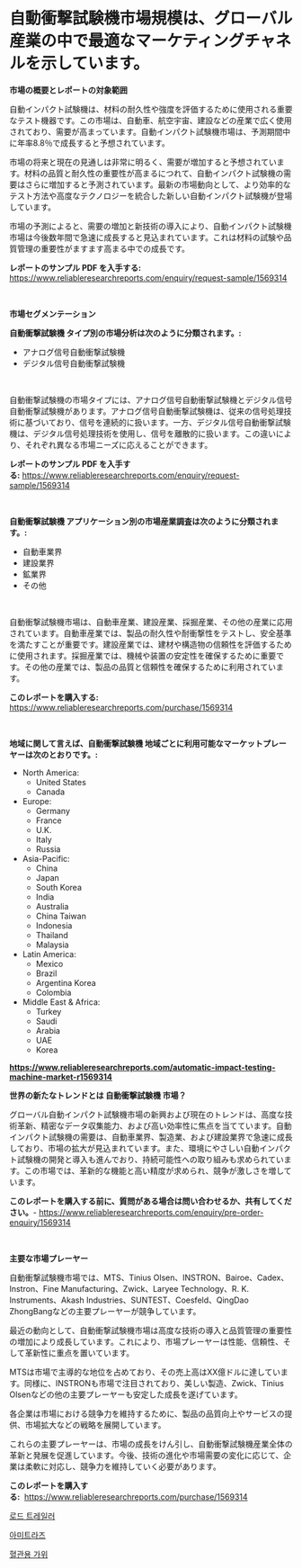 <p><h1>自動衝撃試験機市場規模は、グローバル産業の中で最適なマーケティングチャネルを示しています。</h1></p><p><strong>市場の概要とレポートの対象範囲</strong></p>
<p><p>自動インパクト試験機は、材料の耐久性や強度を評価するために使用される重要なテスト機器です。この市場は、自動車、航空宇宙、建設などの産業で広く使用されており、需要が高まっています。自動インパクト試験機市場は、予測期間中に年率8.8％で成長すると予想されています。</p><p>市場の将来と現在の見通しは非常に明るく、需要が増加すると予想されています。材料の品質と耐久性の重要性が高まるにつれて、自動インパクト試験機の需要はさらに増加すると予測されています。最新の市場動向として、より効率的なテスト方法や高度なテクノロジーを統合した新しい自動インパクト試験機が登場しています。</p><p>市場の予測によると、需要の増加と新技術の導入により、自動インパクト試験機市場は今後数年間で急速に成長すると見込まれています。これは材料の試験や品質管理の重要性がますます高まる中での成長です。</p></p>
<p><strong>レポートのサンプル PDF を入手する:</strong> <a href="https://www.reliableresearchreports.com/enquiry/request-sample/1569314">https://www.reliableresearchreports.com/enquiry/request-sample/1569314</a></p>
<p>&nbsp;</p>
<p><strong>市場セグメンテーション</strong></p>
<p><strong>自動衝撃試験機 タイプ別の市場分析は次のように分類されます。:</strong></p>
<p><ul><li>アナログ信号自動衝撃試験機</li><li>デジタル信号自動衝撃試験機</li></ul></p>
<p>&nbsp;</p>
<p><p>自動衝撃試験機の市場タイプには、アナログ信号自動衝撃試験機とデジタル信号自動衝撃試験機があります。アナログ信号自動衝撃試験機は、従来の信号処理技術に基づいており、信号を連続的に扱います。一方、デジタル信号自動衝撃試験機は、デジタル信号処理技術を使用し、信号を離散的に扱います。この違いにより、それぞれ異なる市場ニーズに応えることができます。</p></p>
<p><strong>レポートのサンプル PDF を入手する:</strong>&nbsp;<a href="https://www.reliableresearchreports.com/enquiry/request-sample/1569314">https://www.reliableresearchreports.com/enquiry/request-sample/1569314</a></p>
<p>&nbsp;</p>
<p><strong> 自動衝撃試験機 アプリケーション別の市場産業調査は次のように分類されます。:</strong></p>
<p><ul><li>自動車業界</li><li>建設業界</li><li>鉱業界</li><li>その他</li></ul></p>
<p>&nbsp;</p>
<p><p>自動衝撃試験機市場は、自動車産業、建設産業、採掘産業、その他の産業に応用されています。自動車産業では、製品の耐久性や耐衝撃性をテストし、安全基準を満たすことが重要です。建設産業では、建材や構造物の信頼性を評価するために使用されます。採掘産業では、機械や装置の安定性を確保するために重要です。その他の産業では、製品の品質と信頼性を確保するために利用されています。</p></p>
<p><strong>このレポートを購入する:</strong>&nbsp; <a href="https://www.reliableresearchreports.com/purchase/1569314">https://www.reliableresearchreports.com/purchase/1569314</a></p>
<p>&nbsp;</p>
<p><strong>地域に関して言えば、自動衝撃試験機 地域ごとに利用可能なマーケットプレーヤーは次のとおりです。:</strong></p>
<p><ul>
    <li>
        North America:
        <ul>
            <li>United States</li>
            <li>Canada</li>
        </ul>
    </li>
    <li>
        Europe:
        <ul>
            <li>Germany</li>
            <li>France</li>
            <li>U.K.</li>
            <li>Italy</li>
            <li>Russia</li>
        </ul>
    </li>
    <li>
        Asia-Pacific:
        <ul>
            <li>China</li>
            <li>Japan</li>
            <li>South Korea</li>
            <li>India</li>
            <li>Australia</li>
            <li>China Taiwan</li>
            <li>Indonesia</li>
            <li>Thailand</li>
            <li>Malaysia</li>
        </ul>
    </li>
    <li>
        Latin America:
        <ul>
            <li>Mexico</li>
            <li>Brazil</li>
            <li>Argentina Korea</li>
            <li>Colombia</li>
        </ul>
    </li>
    <li>
        Middle East & Africa:
        <ul>
            <li>Turkey</li>
            <li>Saudi</li>
            <li>Arabia</li>
            <li>UAE</li>
            <li>Korea</li>
        </ul>
    </li>
    </ul></p>
<p><strong><a href="https://www.reliableresearchreports.com/automatic-impact-testing-machine-market-r1569314">https://www.reliableresearchreports.com/automatic-impact-testing-machine-market-r1569314</a></strong>&nbsp;</p>
<p><strong>世界の新たなトレンドとは 自動衝撃試験機 市場？</strong></p>
<p><p>グローバル自動インパクト試験機市場の新興および現在のトレンドは、高度な技術革新、精密なデータ収集能力、および高い効率性に焦点を当てています。自動インパクト試験機の需要は、自動車業界、製造業、および建設業界で急速に成長しており、市場の拡大が見込まれています。また、環境にやさしい自動インパクト試験機の開発と導入も進んでおり、持続可能性への取り組みも求められています。この市場では、革新的な機能と高い精度が求められ、競争が激しさを増しています。</p></p>
<p><strong>このレポートを購入する前に、質問がある場合は問い合わせるか、共有してください。</strong>- <a href="https://www.reliableresearchreports.com/enquiry/pre-order-enquiry/1569314">https://www.reliableresearchreports.com/enquiry/pre-order-enquiry/1569314</a></p>
<p>&nbsp;</p>
<p><strong>主要な市場プレーヤー</strong></p>
<p><p>自動衝撃試験機市場では、MTS、Tinius Olsen、INSTRON、Bairoe、Cadex、Instron、Fine Manufacturing、Zwick、Laryee Technology、R. K. Instruments、Akash Industries、SUNTEST、Coesfeld、QingDao ZhongBangなどの主要プレーヤーが競争しています。 </p><p>最近の動向として、自動衝撃試験機市場は高度な技術の導入と品質管理の重要性の増加により成長しています。これにより、市場プレーヤーは性能、信頼性、そして革新性に重点を置いています。 </p><p>MTSは市場で主導的な地位を占めており、その売上高はXX億ドルに達しています。同様に、INSTRONも市場で注目されており、美しい製造、Zwick、Tinius Olsenなどの他の主要プレーヤーも安定した成長を遂げています。 </p><p>各企業は市場における競争力を維持するために、製品の品質向上やサービスの提供、市場拡大などの戦略を展開しています。 </p><p>これらの主要プレーヤーは、市場の成長をけん引し、自動衝撃試験機産業全体の革新と発展を促進しています。今後、技術の進化や市場需要の変化に応じて、企業は柔軟に対応し、競争力を維持していく必要があります。</p></p>
<p><strong>このレポートを購入する:</strong>&nbsp;&nbsp;<a href="https://www.reliableresearchreports.com/purchase/1569314">https://www.reliableresearchreports.com/purchase/1569314</a></p>
<p><p><a href="https://medium.com/@raisin7568/%EB%8F%84%EB%A1%9C-%ED%8A%B8%EB%A0%88%EC%9D%BC%EB%9F%AC-%EC%8B%9C%EC%9E%A5%EC%9D%80-%EC%8B%9C%EC%9E%A5-%EC%A0%90%EC%9C%A0%EC%9C%A8-%EA%B7%9C%EB%AA%A8-%EB%B0%8F-2031%EB%85%84%EA%B9%8C%EC%A7%80-%EC%98%88%EC%83%81%EB%90%98%EB%8A%94-%EC%98%88%EC%B8%A1%EC%97%90-%EC%B4%88%EC%A0%90%EC%9D%84-%EB%A7%9E%EC%B6%A5%EB%8B%88%EB%8B%A4-191f4764db5a">로드 트레일러</a></p><p><a href="https://medium.com/@tarynhermanii/%EC%95%84%EB%AF%B8%ED%8A%B8%EB%9D%BC%EC%A6%88-%EC%8B%9C%EC%9E%A5-%EA%B7%9C%EB%AA%A8%EB%8A%94-%EA%B5%AD%EC%A0%9C-%EC%82%B0%EC%97%85%EC%97%90%EC%84%9C-%EC%B5%9C%EC%A0%81%EC%9D%98-%EB%A7%88%EC%BC%80%ED%8C%85-%EC%B1%84%EB%84%90%EC%9D%84-%EB%B3%B4%EC%97%AC%EC%A4%8D%EB%8B%88%EB%8B%A4-2116047e3aa5">아미트라즈</a></p><p><a href="https://github.com/hzumrdvas204296/Market-Research-Report-List-1/blob/main/805279725446.md">혈관용 가위</a></p></p>
